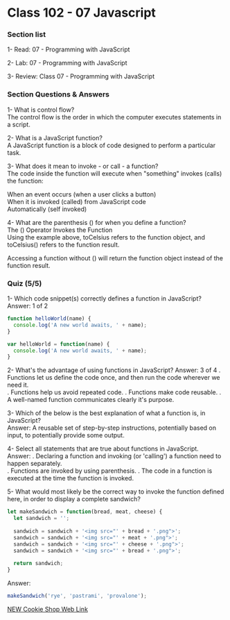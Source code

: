 # Class 102 - 07 Javascript

### Section list  

1- Read: 07 - Programming with JavaScript  

2- Lab: 07 - Programming with JavaScript  

3- Review: Class 07 - Programming with JavaScript  

### Section Questions & Answers

1- What is control flow?  
The control flow is the order in which the computer executes statements in a script.

2- What is a JavaScript function?  
A JavaScript function is a block of code designed to perform a particular task.

3- What does it mean to invoke - or call - a function?  
The code inside the function will execute when "something" invokes (calls) the function:  

When an event occurs (when a user clicks a button)  
When it is invoked (called) from JavaScript code  
Automatically (self invoked)  

4- What are the parenthesis () for when you define a function?  
The () Operator Invokes the Function  
Using the example above, toCelsius refers to the function object, and toCelsius() refers to the function result.  

Accessing a function without () will return the function object instead of the function result.  

### Quiz (5/5)

1- Which code snippet(s) correctly defines a function in JavaScript?  
Answer:  1 of 2  

```js
function helloWorld(name) {
  console.log('A new world awaits, ' + name);
}

var helloWorld = function(name) {
  console.log('A new world awaits, ' + name);
}
```

2- What's the advantage of using functions in JavaScript?
Answer: 3 of 4
. Functions let us define the code once, and then run the code wherever we need it.  
. Functions help us avoid repeated code.
. Functions make code reusable.
. A well-named function communicates clearly it's purpose.

3- Which of the below is the best explanation of what a function is, in JavaScript?  
Answer:  A reusable set of step-by-step instructions, potentially based on input, to potentially provide some output.  

4- Select all statements that are true about functions in JavaScript.  
Answer:
. Declaring a function and invoking (or 'calling') a function need to happen separately.  
. Functions are invoked by using parenthesis.
. The code in a function is executed at the time the function is invoked.  

5- What would most likely be the correct way to invoke the function defined here, in order to display a complete sandwich?

```js
let makeSandwich = function(bread, meat, cheese) {
  let sandwich = '';
  
  sandwich = sandwich + '<img src="' + bread + '.png">'; 
  sandwich = sandwich + '<img src="' + meat + '.png">'; 
  sandwich = sandwich + '<img src="' + cheese + '.png">'; 
  sandwich = sandwich + '<img src="' + bread + '.png">'; 
  
  return sandwich;
}
```

Answer:  

```js
makeSandwich('rye', 'pastrami', 'provalone');
```

[NEW Cookie Shop Web Link](https://vmo2020.github.io/cookies-stand/)
